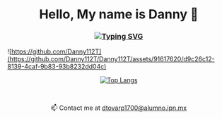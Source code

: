 # <div align="center">Hello, My name is Danny 👋</div>
### <div align="center">[![Typing SVG](https://readme-typing-svg.demolab.com?font=Fira+Code&weight=200&pause=600&color=F56E0F&center=true&vCenter=true&random=true&width=350&height=25&lines=Back-end+Developer;Student;Cartoonist)](https://git.io/typing-svg)</div>

![https://github.com/Danny112T](https://github.com/Danny112T/Danny112T/assets/91617620/d9c26c12-8139-4caf-9b83-93b8232dd04c)

<div align="center">
 
[![Top Langs](https://github-readme-stats.vercel.app/api/top-langs/?username=Danny112T&hide_progress=true&bg_color=00000000&border_color=00000000&text_color=fff)](https://github.com/anuraghazra/github-readme-stats)

</div>

<br />
<div align="center">

📫 Contact me at <a href="mailto:dtovarp1700@alumno.ipn.mx">dtovarp1700@alumno.ipn.mx</a>
</div>
